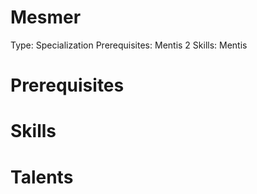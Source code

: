 # Mesmer

Type: Specialization
Prerequisites: Mentis 2
Skills: Mentis

# Prerequisites

# Skills

# Talents